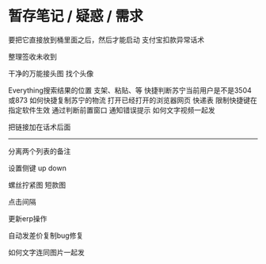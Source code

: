 # 暂存笔记 / 疑惑 / 需求

要把它直接放到桶里面之后，然后才能启动
支付宝扣款异常话术

整理签收未收到

干净的万能接头图
找个头像

Everything搜索结果的位置 支架、粘贴、等
快捷判断苏宁当前用户是不是3504或873
如何快捷复制苏宁的物流
打开已经打开的浏览器网页 快递表
限制快捷键在指定软件生效 通过判断前置窗口
通知错误提示
如何文字视频一起发

把链接加在话术后面


---------------------

分离两个列表的备注

设置侧键 up down

螺丝拧紧图
短款图

点击间隔

更新erp操作

自动发差价复制bug修复

如何文字连同图片一起发





